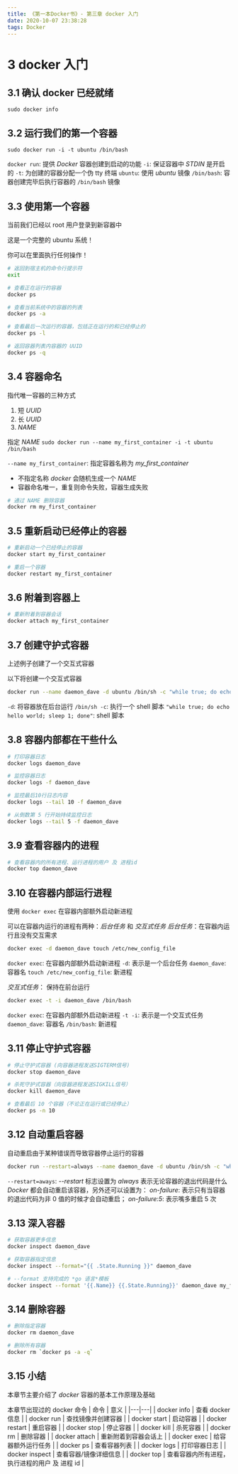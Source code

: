 ```yaml
---
title: 《第一本Docker书》- 第三章 docker 入门
date: 2020-10-07 23:38:28
tags: Docker
---
```


# 3 docker 入门

## 3.1 确认 docker 已经就绪

`sudo docker info`

## 3.2 运行我们的第一个容器

`sudo docker run -i -t ubuntu /bin/bash`

`docker run`: 提供 *Docker* 容器创建到启动的功能
`-i`: 保证容器中 *STDIN* 是开启的
`-t`: 为创建的容器分配一个伪 tty 终端
`ubuntu`: 使用 *ubuntu* 镜像
`/bin/bash`: 容器创建完毕后执行容器的 `/bin/bash` 镜像

## 3.3 使用第一个容器

当前我们已经以 root 用户登录到新容器中

这是一个完整的 ubuntu 系统！

你可以在里面执行任何操作！

```bash
# 返回到宿主机的命令行提示符
exit

# 查看正在运行的容器
docker ps

# 查看当前系统中的容器的列表
docker ps -a

# 查看最后一次运行的容器，包括正在运行的和已经停止的
docker ps -l

# 返回容器列表内容器的 UUID
docker ps -q
```

## 3.4 容器命名

指代唯一容器的三种方式

1. 短 *UUID*
2. 长 *UUID*
3. *NAME*

指定 *NAME*
`sudo docker run --name my_first_container -i -t ubuntu /bin/bash`

`--name my_first_container`: 指定容器名称为 *my_first_container*

* 不指定名称 *docker* 会随机生成一个 *NAME*
* 容器命名唯一，重复则命令失败，容器生成失败

```bash
# 通过 NAME 删除容器
docker rm my_first_container
```

## 3.5 重新启动已经停止的容器

```bash
# 重新启动一个已经停止的容器
docker start my_first_container

# 重启一个容器
docker restart my_first_container
```

## 3.6 附着到容器上

```bash
# 重新附着到容器会话
docker attach my_first_container
```

## 3.7 创建守护式容器

上述例子创建了一个交互式容器

以下将创建一个交互式容器

```bash
docker run --name daemon_dave -d ubuntu /bin/sh -c "while true; do echo hello world; sleep 1; done"
```

```-d```: 将容器放在后台运行
```/bin/sh -c```: 执行一个 shell 脚本
```"while true; do echo hello world; sleep 1; done"```: shell 脚本

## 3.8 容器内部都在干些什么

```bash
# 打印容器日志
docker logs daemon_dave

# 监控容器日志
docker logs -f daemon_dave

# 监控最后10行日志内容
docker logs --tail 10 -f daemon_dave

# 从倒数第 5 行开始持续监控日志
docker logs --tail 5 -f daemon_dave
```

## 3.9 查看容器内的进程

```bash
# 查看容器内的所有进程、运行进程的用户 及 进程id
docker top daemon_dave
```

## 3.10 在容器内部运行进程

使用 `docker exec` 在容器内部额外启动新进程

可以在容器内运行的进程有两种：*后台任务* 和 *交互式任务*
*后台任务*：在容器内运行且没有交互需求

```bash
docker exec -d daemon_dave touch /etc/new_config_file
```

```docker exec```: 在容器内部额外启动新进程
```-d```: 表示是一个后台任务
```daemon_dave```: 容器名
```touch /etc/new_config_file```: 新进程

*交互式任务*： 保持在前台运行

```bash
docker exec -t -i daemon_dave /bin/bash
```

```docker exec```: 在容器内部额外启动新进程
```-t -i```: 表示是一个交互式任务
```daemon_dave```: 容器名
```/bin/bash```: 新进程

## 3.11 停止守护式容器

```bash
# 停止守护式容器 (向容器进程发送SIGTERM信号)
docker stop daemon_dave

# 杀死守护式容器（向容器进程发送SIGKILL信号）
docker kill daemon_dave

# 查看最后 10 个容器（不论正在运行或已经停止）
docker ps -n 10
```

## 3.12 自动重启容器

自动重启由于某种错误而导致容器停止运行的容器

```bash
docker run --restart=always --name daemon_dave -d ubuntu /bin/sh -c "while true; do echo hello world; sleep 1; done"
```

```--restart=aways```: *--restart* 标志设置为 *always* 表示无论容器的退出代码是什么 *Docker* 都会自动重启该容器，另外还可以设置为：
*on-failure*: 表示只有当容器的退出代码为非 0 值的时候才会自动重启；
*on-failure:5*: 表示嘴多重启 5 次

## 3.13 深入容器

```bash
# 获取容器更多信息
docker inspect daemon_dave

# 获取容器指定信息
docker inspect --format="{{ .State.Running }}" daemon_dave

# --format 支持完成的 *go 语言*模板
docker inspect --format '{{.Name}} {{.State.Running}}' daemon_dave my_first_container
```

## 3.14 删除容器

```bash
# 删除指定容器
docker rm daemon_dave

# 删除所有容器
docker rm `docker ps -a -q`
```

## 3.15 小结

本章节主要介绍了 *docker* 容器的基本工作原理及基础

本章节出现过的 docker 命令
| 命令  | 意义 |
|---|---|
| docker info    | 查看 docker 信息 |
| docker run     | 查找镜像并创建容器 |
| docker start   | 启动容器 |
| docker restart | 重启容器 |
| docker stop    | 停止容器 |
| docker kill    | 杀死容器 |
| docker rm      | 删除容器 |
| docker attach  | 重新附着到容器会话上 |
| docker exec    | 给容器额外运行任务 |
| docker ps      | 查看容器列表 |
| docker logs    | 打印容器日志 |
| docker inspect | 查看容器/镜像详细信息 |
| docker top     | 查看容器内所有进程，执行进程的用户 及 进程 id |